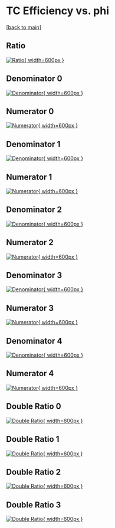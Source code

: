 # TC Efficiency vs. phi

[[back to main](./)]



## Ratio

[![Ratio](../mtv/var/TC_loweta_321_1_eff_phi.png){ width=600px }](../mtv/var/TC_loweta_321_1_eff_phi.pdf)

## Denominator 0

[![Denominator](../mtv/den/TC_loweta_321_1_eff_phi_den0.png){ width=600px }](../mtv/den/TC_loweta_321_1_eff_phi_den0.pdf)

## Numerator 0

[![Numerator](../mtv/num/TC_loweta_321_1_eff_phi_num0.png){ width=600px }](../mtv/num/TC_loweta_321_1_eff_phi_num0.pdf)

## Denominator 1

[![Denominator](../mtv/den/TC_loweta_321_1_eff_phi_den1.png){ width=600px }](../mtv/den/TC_loweta_321_1_eff_phi_den1.pdf)

## Numerator 1

[![Numerator](../mtv/num/TC_loweta_321_1_eff_phi_num1.png){ width=600px }](../mtv/num/TC_loweta_321_1_eff_phi_num1.pdf)

## Denominator 2

[![Denominator](../mtv/den/TC_loweta_321_1_eff_phi_den2.png){ width=600px }](../mtv/den/TC_loweta_321_1_eff_phi_den2.pdf)

## Numerator 2

[![Numerator](../mtv/num/TC_loweta_321_1_eff_phi_num2.png){ width=600px }](../mtv/num/TC_loweta_321_1_eff_phi_num2.pdf)

## Denominator 3

[![Denominator](../mtv/den/TC_loweta_321_1_eff_phi_den3.png){ width=600px }](../mtv/den/TC_loweta_321_1_eff_phi_den3.pdf)

## Numerator 3

[![Numerator](../mtv/num/TC_loweta_321_1_eff_phi_num3.png){ width=600px }](../mtv/num/TC_loweta_321_1_eff_phi_num3.pdf)

## Denominator 4

[![Denominator](../mtv/den/TC_loweta_321_1_eff_phi_den4.png){ width=600px }](../mtv/den/TC_loweta_321_1_eff_phi_den4.pdf)

## Numerator 4

[![Numerator](../mtv/num/TC_loweta_321_1_eff_phi_num4.png){ width=600px }](../mtv/num/TC_loweta_321_1_eff_phi_num4.pdf)

## Double Ratio 0

[![Double Ratio](../mtv/ratio/TC_loweta_321_1_eff_phi_ratio0.png){ width=600px }](../mtv/ratio/TC_loweta_321_1_eff_phi_ratio0.pdf)

## Double Ratio 1

[![Double Ratio](../mtv/ratio/TC_loweta_321_1_eff_phi_ratio1.png){ width=600px }](../mtv/ratio/TC_loweta_321_1_eff_phi_ratio1.pdf)

## Double Ratio 2

[![Double Ratio](../mtv/ratio/TC_loweta_321_1_eff_phi_ratio2.png){ width=600px }](../mtv/ratio/TC_loweta_321_1_eff_phi_ratio2.pdf)

## Double Ratio 3

[![Double Ratio](../mtv/ratio/TC_loweta_321_1_eff_phi_ratio3.png){ width=600px }](../mtv/ratio/TC_loweta_321_1_eff_phi_ratio3.pdf)

